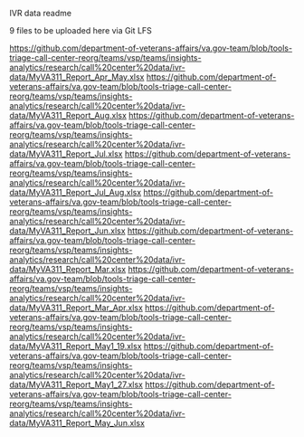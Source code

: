 IVR data readme

9 files to be uploaded here via Git LFS

https://github.com/department-of-veterans-affairs/va.gov-team/blob/tools-triage-call-center-reorg/teams/vsp/teams/insights-analytics/research/call%20center%20data/ivr-data/MyVA311_Report_Apr_May.xlsx
https://github.com/department-of-veterans-affairs/va.gov-team/blob/tools-triage-call-center-reorg/teams/vsp/teams/insights-analytics/research/call%20center%20data/ivr-data/MyVA311_Report_Aug.xlsx
https://github.com/department-of-veterans-affairs/va.gov-team/blob/tools-triage-call-center-reorg/teams/vsp/teams/insights-analytics/research/call%20center%20data/ivr-data/MyVA311_Report_Jul.xlsx
https://github.com/department-of-veterans-affairs/va.gov-team/blob/tools-triage-call-center-reorg/teams/vsp/teams/insights-analytics/research/call%20center%20data/ivr-data/MyVA311_Report_Jul_Aug.xlsx
https://github.com/department-of-veterans-affairs/va.gov-team/blob/tools-triage-call-center-reorg/teams/vsp/teams/insights-analytics/research/call%20center%20data/ivr-data/MyVA311_Report_Jun.xlsx
https://github.com/department-of-veterans-affairs/va.gov-team/blob/tools-triage-call-center-reorg/teams/vsp/teams/insights-analytics/research/call%20center%20data/ivr-data/MyVA311_Report_Mar.xlsx
https://github.com/department-of-veterans-affairs/va.gov-team/blob/tools-triage-call-center-reorg/teams/vsp/teams/insights-analytics/research/call%20center%20data/ivr-data/MyVA311_Report_Mar_Apr.xlsx
https://github.com/department-of-veterans-affairs/va.gov-team/blob/tools-triage-call-center-reorg/teams/vsp/teams/insights-analytics/research/call%20center%20data/ivr-data/MyVA311_Report_May1_19.xlsx
https://github.com/department-of-veterans-affairs/va.gov-team/blob/tools-triage-call-center-reorg/teams/vsp/teams/insights-analytics/research/call%20center%20data/ivr-data/MyVA311_Report_May1_27.xlsx
https://github.com/department-of-veterans-affairs/va.gov-team/blob/tools-triage-call-center-reorg/teams/vsp/teams/insights-analytics/research/call%20center%20data/ivr-data/MyVA311_Report_May_Jun.xlsx
